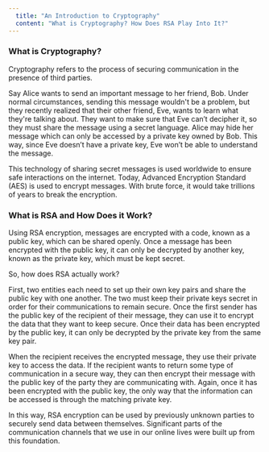 ```yaml
---
  title: "An Introduction to Cryptography"
  content: "What is Cryptography? How Does RSA Play Into It?"
---
```



### What is Cryptography?

Cryptography refers to the process of securing communication in the presence of third parties.

 Say Alice wants to send an important message to her friend, Bob. Under normal circumstances, sending this message wouldn't be a problem, but they recently realized that their other friend, Eve, wants to learn what they're talking about. They want to make sure that Eve can’t decipher it, so they must share the message using a secret language. Alice may hide her message which can only be accessed by a private key owned by Bob. This way, since Eve doesn’t have a private key, Eve won’t be able to understand the message.

This technology of sharing secret messages is used worldwide to ensure safe interactions on the internet. Today, Advanced Encryption Standard (AES) is used to encrypt messages. With brute force, it would take trillions of years to break the encryption.


### What is RSA and How Does it Work?

Using RSA encryption, messages are encrypted with a code, known as a public key, which can be shared openly. Once a message has been encrypted with the public key, it can only be decrypted by another key, known as the private key, which must be kept secret.

So, how does RSA actually work?

First, two entities each need to set up their own key pairs and share the public key with one another. The two must keep their private keys secret in order for their communications to remain secure.
Once the first sender has the public key of the recipient of their message, they can use it to encrypt the data that they want to keep secure. Once their data has been encrypted by the public key, it can only be decrypted by the private key from the same key pair.

When the recipient receives the encrypted message, they use their private key to access the data. If the recipient wants to return some type of communication in a secure way, they can then encrypt their message with the public key of the party they are communicating with. Again, once it has been encrypted with the public key, the only way that the information can be accessed is through the matching private key.

In this way, RSA encryption can be used by previously unknown parties to securely send data between themselves. Significant parts of the communication channels that we use in our online lives were built up from this foundation.
